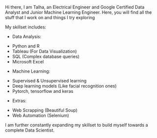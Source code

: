 Hi there, I am Talha, an Electrical Engineer and Google Certified Data Analyst and Junior Machine Learning Engineer. 
Here, you will find all the stuff that I work on and things I try exploring

My skillset includes:
 - Data Analysis:
 + Python and R
 + Tableau (For Data Visualization)
 + SQL (Complex database queries)
 + Microsoft Excel

 - Machine Learning:
 + Supervised & Unsupervised learning
 + Deep learning models (Like facial recognition ones)
 + Pytorch, tensorflow and keras

 - Extras:
 + Web Scrapping (Beautiful Soup)
 + Web Automation (Selenium)

I am further constantly expanding my skillset to build myself towards a complete Data Scientist.
